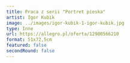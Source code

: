 ```yaml
---
title: Praca z serii "Portret pieska"
artist: Igor Kubik
image: ../images/igor-kubik-1-igor-kubik.jpg
type: Inne
url: https://allegro.pl/oferta/12900566210
format: 51x72,5cm
featured: false
secondRound: false
---
```

